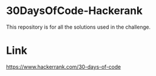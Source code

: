 # 30DaysOfCode-Hackerank
This repository is for all the solutions used in the challenge. 

# Link 
 https://www.hackerrank.com/30-days-of-code
 

